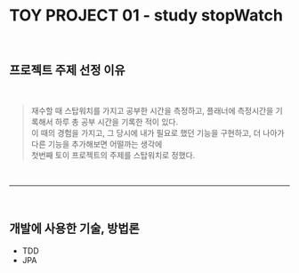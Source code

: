 # TOY PROJECT 01 - study stopWatch  

<br>

## 프로젝트 주제 선정 이유    

<br>

> 재수할 때 스탑워치를 가지고 공부한 시간을 측정하고, 플래너에 측정시간을 기록해서 하루 총 공부 시간을 기록한 적이 있다.    
> 이 때의 경험을 가지고, 그 당시에 내가 필요로 했던 기능을 구현하고, 더 나아가 다른 기능을 추가해보면 어떨까는 생각에  
>  첫번째 토이 프로젝트의 주제를 스탑워치로 정했다.  

<br>

___

<br>

## 개발에 사용한 기술, 방법론  

- TDD   
- JPA

